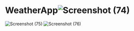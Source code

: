 # WeatherApp![Screenshot (74)](https://user-images.githubusercontent.com/108454910/217270258-06e90c08-b928-4d03-94e6-c7d6147bafb4.png)
![Screenshot (75)](https://user-images.githubusercontent.com/108454910/217270271-cc464c95-da4f-4f71-bcb7-7d81a71a03bc.png)
![Screenshot (76)](https://user-images.githubusercontent.com/108454910/217270298-bf1ec1bb-b3a3-412b-8396-b05e9ab6fd3c.png)
